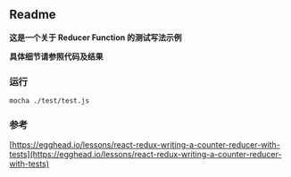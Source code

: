 ## Readme

**这是一个关于 Reducer Function 的测试写法示例**

**具体细节请参照代码及结果**

### 运行
```
mocha ./test/test.js
```

### 参考
[https://egghead.io/lessons/react-redux-writing-a-counter-reducer-with-tests](https://egghead.io/lessons/react-redux-writing-a-counter-reducer-with-tests)

